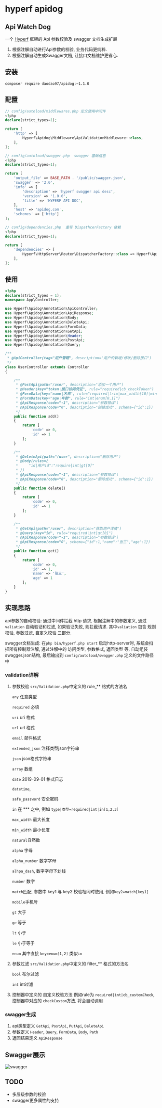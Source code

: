 # hyperf apidog 

## Api Watch Dog
一个 [Hyperf](https://github.com/hyperf-cloud/hyperf) 框架的 Api 参数校验及 swagger 文档生成扩展

1.  根据注解自动进行Api参数的校验, 业务代码更纯粹.
2.  根据注解自动生成Swagger文档, 让接口文档维护更省心.

## 安装

```
composer require daodao97/apidog:~1.1.0 
```

## 配置

```php
// config/autoload/middlewares.php 定义使用中间件
<?php
declare(strict_types=1);

return [
    'http' => [
        Hyperf\Apidog\Middleware\ApiValidationMiddleware::class,
    ],
];

// config/autoload/swagger.php  swagger 基础信息
<?php
declare(strict_types=1);

return [
    'output_file' => BASE_PATH . '/public/swagger.json',
    'swagger' => '2.0',
    'info' => [
        'description' => 'hyperf swagger api desc',
        'version' => '1.0.0',
        'title' => 'HYPERF API DOC',
    ],
    'host' => 'apidog.com',
    'schemes' => ['http']
];

// config/dependencies.php  重写 DispathcerFactory 依赖
<?php
declare(strict_types=1);

return [
    'dependencies' => [
        Hyperf\HttpServer\Router\DispatcherFactory::class => Hyperf\Apidog\DispathcerFactory::class
    ],
];

```

## 使用

```php
<?php
declare(strict_types = 1);
namespace App\Controller;

use Hyperf\Apidog\Annotation\ApiController;
use Hyperf\Apidog\Annotation\ApiResponse;
use Hyperf\Apidog\Annotation\Body;
use Hyperf\Apidog\Annotation\DeleteApi;
use Hyperf\Apidog\Annotation\FormData;
use Hyperf\Apidog\Annotation\GetApi;
use Hyperf\Apidog\Annotation\Header;
use Hyperf\Apidog\Annotation\PostApi;
use Hyperf\Apidog\Annotation\Query;

/**
 * @ApiController(tag="用户管理", description="用户的新增/修改/删除接口")
 */
class UserController extends Controller
{

    /**
     * @PostApi(path="/user", description="添加一个用户")
     * @Header(key="token|接口访问凭证", rule="required|cb_checkToken")
     * @FormData(key="name|名称", rule="required|trim|max_width[10]|min_width[2]")
     * @FormData(key="age|年龄", rule="int|enum[0,1]")
     * @ApiResponse(code="-1", description="参数错误")
     * @ApiResponse(code="0", description="创建成功", schema={"id":1})
     */
    public function add()
    {
        return [
            'code' => 0,
            'id' => 1
        ];
    }

    /**
     * @DeleteApi(path="/user", description="删除用户")
     * @Body(rules={
     *     "id|用户id":"require|int|gt[0]"
     * })
     * @ApiResponse(code="-1", description="参数错误")
     * @ApiResponse(code="0", description="删除成功", schema={"id":1})
     */
    public function delete()
    {
        return [
            'code' => 0,
            'id' => 1
        ];
    }

    /**
     * @GetApi(path="/user", description="获取用户详情")
     * @Query(key="id", rule="required|int|gt[0]")
     * @ApiResponse(code="-1", description="参数错误")
     * @ApiResponse(code="0", schema={"id":1,"name":"张三","age":1})
     */
    public function get()
    {
        return [
            'code' => 0,
            'id' => 1,
            'name' => '张三',
            'age' => 1
        ];
    }
}
```

## 实现思路

api参数的自动校验: 通过中间件拦截 http 请求, 根据注解中的参数定义, 通过 `valiation` 自动验证和过滤, 如果验证失败, 则拦截请求. 其中`valiation` 包含 规则校验, 参数过滤, 自定义校验 三部分. 

swagger文档生成: 在`php bin/hyperf.php start` 启动http-server时, 系统会扫描所有控制器注解, 通过注解中的 访问类型, 参数格式, 返回类型 等, 自动组装swagger.json结构, 最后输出到 `config/autoload/swagger.php` 定义的文件路径中

### validation详解

1.  参数校验 `src/Validation.php`中定义的 rule_** 格式的方法名

    `any`  任意类型

    `required` 必填

    `uri`  uri 格式

    `url` url 格式

    `email` 邮件格式

    `extended_json`  注释类型json字符串

     `json` json格式字符串

     `array` 数组

     `date`  2019-09-01 格式日志

    `datetime`, 

    `safe_password`  安全密码

    `in`  在 *** 之中, 例如 `type|类型=required|int|in[1,2,3]`

     `max_width` 最大长度

    `min_width` 最小长度

    `natural`自然数

    `alpha` 字母

    `alpha_number` 数字字母

    `alhpa_dash`, 数字字母下划线

    `number` 数字

    `match`匹配, 参数中 key1 与 key2 校验相同时使用, 例如`key2=match[key1]` 

    `mobile`手机号

    `gt` 大于

    `ge` 等于

    `lt` 小于

    `le` 小于等于

    `enum` 其中直接 `key=enum[1,2]` 类似`in`

2.  参数过滤 `src/Validation.php`中定义的 filter_** 格式的方法名

    `bool` 布尔过滤

    `int` int过滤

3.  控制器中定义的 自定义校验方法 例如rule为 `required|int|cb_customCheck`, 控制器中对应的 `checkCustom`方法, 将会自动调用

### swagger生成

1.  api类型定义 `GetApi`, `PostApi`, `PutApi`, `DeleteApi`
2.  参数定义 `Header`, `Query`, `FormData`, `Body`, `Path`
3.  返回结果定义 `ApiResponse` 

## Swagger展示

![swagger](http://tva1.sinaimg.cn/large/007X8olVly1g6j91o6xroj31k10u079l.jpg)

## TODO
- 多层级参数的校验
- swagger更多属性的支持
